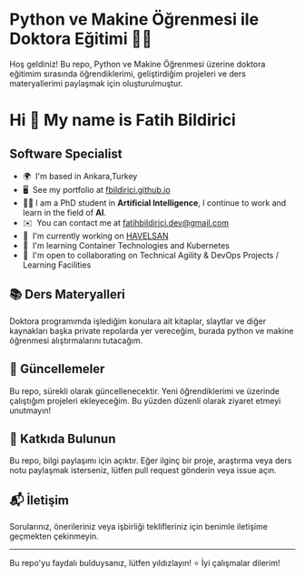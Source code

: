 # Python ve Makine Öğrenmesi ile Doktora Eğitimi 🚀🧠

Hoş geldiniz! Bu repo, Python ve Makine Öğrenmesi üzerine doktora eğitimim sırasında öğrendiklerimi, geliştirdiğim projeleri ve ders materyallerimi paylaşmak için oluşturulmuştur.

Hi 🖖 My name is Fatih Bildirici
================================

Software Specialist
-------------------

* 🌍  I'm based in Ankara,Turkey
* 🖥️  See my portfolio at [fbildirici.github.io](http://fbildirici.github.io)
* 👨‍🎓    I am a PhD student in **Artificial Intelligence**, I continue to work and learn in the field of **AI**.
* ✉️  You can contact me at [fatihbildirici.dev@gmail.com](mailto:fatihbildirici.dev@gmail.com)
* 🚀  I'm currently working on [HAVELSAN](http://https://www.havelsan.com.tr/)
* 🧠  I'm learning Container Technologies and Kubernetes
* 🤝  I'm open to collaborating on Technical Agility & DevOps Projects / Learning Facilities

## 📚 Ders Materyalleri

Doktora programımda işlediğim konulara ait kitaplar, slaytlar ve diğer kaynakları başka private repolarda yer vereceğim, burada python ve makine öğrenmesi alıştırmalarını tutacağım.

## 📅 Güncellemeler

Bu repo, sürekli olarak güncellenecektir. Yeni öğrendiklerimi ve üzerinde çalıştığım projeleri ekleyeceğim. Bu yüzden düzenli olarak ziyaret etmeyi unutmayın!

## 🤝 Katkıda Bulunun

Bu repo, bilgi paylaşımı için açıktır. Eğer ilginç bir proje, araştırma veya ders notu paylaşmak isterseniz, lütfen pull request gönderin veya issue açın.

## 📬 İletişim

Sorularınız, önerileriniz veya işbirliği teklifleriniz için benimle iletişime geçmekten çekinmeyin.

---

Bu repo'yu faydalı bulduysanız, lütfen yıldızlayın! ⭐ İyi çalışmalar dilerim!
